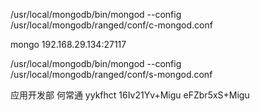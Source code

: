 /usr/local/mongodb/bin/mongod --config /usr/local/mongodb/ranged/conf/c-mongod.conf


mongo 192.168.29.134:27117

/usr/local/mongodb/bin/mongod --config /usr/local/mongodb/ranged/conf/s-mongod.conf



应用开发部	何常通	yykfhct	16Iv21Yv+Migu
eFZbr5xS+Migu